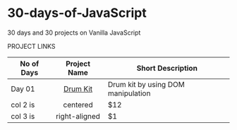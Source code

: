 # 30-days-of-JavaScript
30 days and 30 projects on Vanilla JavaScript

PROJECT LINKS

|  No of Days   |     Project Name                                            |Short Description                  |
|---------------|:-----------------------------------------------------------:|-----------------------------------|
| Day 01        |  [Drum Kit](https://gifted-jsdrumkit-amangupta.netlify.app/)|Drum kit by using DOM manipulation |
| col 2 is      |    centered                                                 |$12                                |
| col 3 is      | right-aligned                                               |$1                                 |


    
